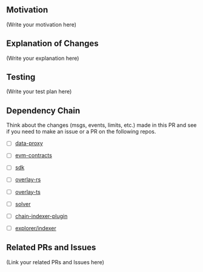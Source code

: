<!--
    Thank you for submitting the PR! We appreciate you spending the time to work on these changes.

    Please help us understand your motivation by explaining why you decided to make this change.

    Happy contributing!
-->

## Motivation

(Write your motivation here)

## Explanation of Changes

<!-- Please explain why you made these changes the way you did.  -->

(Write your explanation here)

## Testing

<!--
    How do you test these changes?
	What command do you run to test these changes specifically?
-->

(Write your test plan here)

## Dependency Chain
[data-proxy]:https://github.com/sedaprotocol/seda-data-proxy
[evm-contracts]:https://github.com/sedaprotocol/seda-evm-contracts
[sdk]: https://github.com/sedaprotocol/seda-sdk
[overlay-rs]: https://github.com/sedaprotocol/overlay-rs
[overlay-ts]: https://github.com/sedaprotocol/seda-overlay-ts
[solver]:https://github.com/sedaprotocol/seda-solver
[chain-indexer-plugin]: https://github.com/sedaprotocol/seda-chain
[explorer/indexer]: https://github.com/sedaprotocol/seda-explorer

Think about the changes (msgs, events, limits, etc.) made in this PR and see if you need to make an issue or a PR on the following repos.

- [ ] [data-proxy][data-proxy]
- [ ] [evm-contracts][evm-contracts]
- [ ] [sdk][sdk]
- [ ] [overlay-rs][overlay-rs]
- [ ] [overlay-ts][overlay-ts]
- [ ] [solver][solver]
- [ ] [chain-indexer-plugin][chain-indexer-plugin]
- [ ] [explorer/indexer][explorer/indexer]


## Related PRs and Issues

<!--
    Please link to any relevant Issues and PRs.
    Also, please link to any relevant SIPs.
-->

(Link your related PRs and Issues here)
